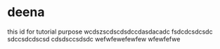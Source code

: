 # deena
this id for tutorial purpose
wcdszscdscdsdccdasdacadc
fsdcdcsdcsdc
sdccsdcdscsd
cdsdsccsdsdc
wefwfewefewfew
wfewfefwe
